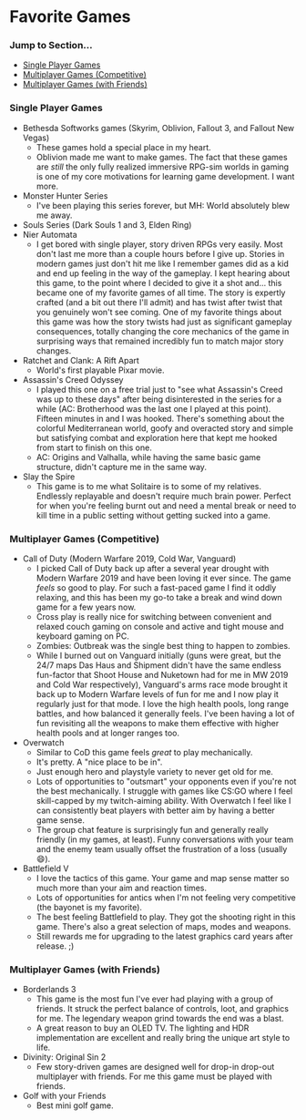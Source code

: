 # Favorite Games

### Jump to Section...

* [Single Player Games](favorite-games.md#single-player-games)
* [Multiplayer Games (Competitive)](favorite-games.md#multiplayer-games-competitive)
* [Multiplayer Games (with Friends)](favorite-games.md#multiplayer-games-with-friends)

### Single Player Games

* Bethesda Softworks games (Skyrim, Oblivion, Fallout 3, and Fallout New Vegas)
  * These games hold a special place in my heart.
  * Oblivion made me want to make games. The fact that these games are _still_ the only fully realized immersive RPG-sim worlds in gaming is one of my core motivations for learning game development. I want more.
* Monster Hunter Series
  * I've been playing this series forever, but MH: World absolutely blew me away.
* Souls Series (Dark Souls 1 and 3, Elden Ring)
* Nier Automata
  * I get bored with single player, story driven RPGs very easily. Most don't last me more than a couple hours before I give up. Stories in modern games just don't hit me like I remember games did as a kid and end up feeling in the way of the gameplay. I kept hearing about this game, to the point where I decided to give it a shot and... this became one of my favorite games of all time. The story is expertly crafted (and a bit out there I'll admit) and has twist after twist that you genuinely won't see coming. One of my favorite things about this game was how the story twists had just as significant gameplay consequences, totally changing the core mechanics of the game in surprising ways that remained incredibly fun to match major story changes.
* Ratchet and Clank: A Rift Apart
  * World's first playable Pixar movie.
* Assassin's Creed Odyssey
  * I played this one on a free trial just to "see what Assassin's Creed was up to these days" after being disinterested in the series for a while (AC: Brotherhood was the last one I played at this point). Fifteen minutes in and I was hooked. There's something about the colorful Mediterranean world, goofy and overacted story and simple but satisfying combat and exploration here that kept me hooked from start to finish on this one.
  * AC: Origins and Valhalla, while having the same basic game structure, didn't capture me in the same way.
* Slay the Spire
  * This game is to me what Solitaire is to some of my relatives. Endlessly replayable and doesn't require much brain power. Perfect for when you're feeling burnt out and need a mental break or need to kill time in a public setting without getting sucked into a game.

### Multiplayer Games (Competitive)

* Call of Duty (Modern Warfare 2019, Cold War, Vanguard)
  * I picked Call of Duty back up after a several year drought with Modern Warfare 2019 and have been loving it ever since. The game _feels_ so good to play. For such a fast-paced game I find it oddly relaxing, and this has been my go-to take a break and wind down game for a few years now.
  * Cross play is really nice for switching between convenient and relaxed couch gaming on console and active and tight mouse and keyboard gaming on PC.
  * Zombies: Outbreak was the single best thing to happen to zombies.
  * While I burned out on Vanguard initially (guns were great, but the 24/7 maps Das Haus and Shipment didn't have the same endless fun-factor that Shoot House and Nuketown had for me in MW 2019 and Cold War respectively), Vanguard's arms race mode brought it back up to Modern Warfare levels of fun for me and I now play it regularly just for that mode. I love the high health pools, long range battles, and how balanced it generally feels. I've been having a lot of fun revisiting all the weapons to make them effective with higher health pools and at longer ranges too.
* Overwatch
  * Similar to CoD this game feels _great_ to play mechanically.
  * It's pretty. A "nice place to be in".
  * Just enough hero and playstyle variety to never get old for me.
  * Lots of opportunities to "outsmart" your opponents even if you're not the best mechanically. I struggle with games like CS:GO where I feel skill-capped by my twitch-aiming ability. With Overwatch I feel like I can consistently beat players with better aim by having a better game sense.
  * The group chat feature is surprisingly fun and generally really friendly (in my games, at least). Funny conversations with your team and the enemy team usually offset the frustration of a loss (usually :smile:).
* Battlefield V
  * I love the tactics of this game. Your game and map sense matter so much more than your aim and reaction times.
  * Lots of opportunities for antics when I'm not feeling very competitive (the bayonet is my favorite).
  * The best feeling Battlefield to play. They got the shooting right in this game. There's also a great selection of maps, modes and weapons.
  * Still rewards me for upgrading to the latest graphics card years after release. ;)

### **Multiplayer Games (with Friends)**

* Borderlands 3
  * This game is the most fun I've ever had playing with a group of friends. It struck the perfect balance of controls, loot, and graphics for me. The legendary weapon grind towards the end was a blast.
  * A great reason to buy an OLED TV. The lighting and HDR implementation are excellent and really bring the unique art style to life.
* Divinity: Original Sin 2
  * Few story-driven games are designed well for drop-in drop-out multiplayer with friends. For me this game must be played with friends.
* Golf with your Friends
  * Best mini golf game.
